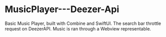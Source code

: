 # MusicPlayer---Deezer-Api

Basic Music Player, built with Combine and SwiftUI. 
The search bar throttle request on DeezerAPI.
Music is ran through a Webview representable.
